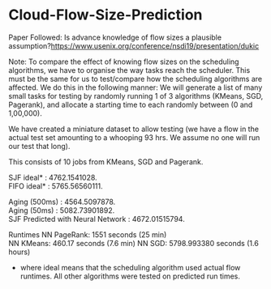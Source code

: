 # Cloud-Flow-Size-Prediction

Paper Followed: Is advance knowledge of flow sizes a plausible assumption?https://www.usenix.org/conference/nsdi19/presentation/dukic

Note:
To compare the effect of knowing flow sizes on the scheduling algorithms, we have to organise the way tasks reach the scheduler. This must be the same for us to test/compare how the scheduling algorithms are affected. We do this in the following manner:
We will generate a list of many small tasks for testing by randomly running 1 of 3 algorithms (KMeans, SGD, Pagerank), and allocate a starting time to each randomly between (0 and 1,00,000).


We have created a miniature dataset to allow testing (we have a flow in the actual test set amounting to a whooping 93 hrs. We assume no one will run our test that long). 

This consists of 10 jobs from KMeans, SGD and Pagerank.   

SJF ideal* : 4762.1541028.  
FIFO ideal* : 5765.56560111.

Aging (500ms) : 4564.5097878.   
Aging (50ms) : 5082.73901892.  
SJF Predicted with Neural Network : 4672.01515794. 

Runtimes
NN PageRank: 1551 seconds (25 min)   
NN KMeans: 460.17 seconds (7.6 min) 
NN SGD: 5798.993380 seconds (1.6 hours)


* where ideal means that the scheduling algorithm used actual flow runtimes. All other algorithms were tested on predicted run times.
